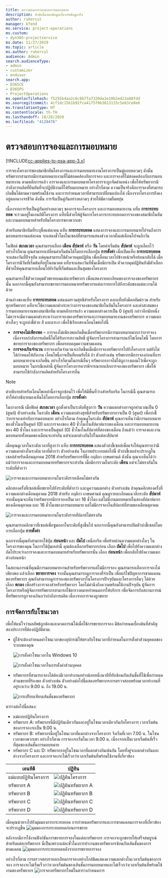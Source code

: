 ```yaml
---
title: ตรวจสอบการจองและการมอบหมาย
description: หัวข้อนี้แสดงข้อมูลเกี่ยวกับข้อมูลจริง
author: ruhercul
manager: kfend
ms.service: project-operations
ms.custom:
- dyn365-projectservice
ms.date: 11/27/2019
ms.topic: article
ms.author: ruhercul
audience: Admin
search.audienceType:
- admin
- customizer
- enduser
search.app:
- D365CE
- D365PS
- ProjectOperations
ms.openlocfilehash: f5255b4aa2c6c8b7fa7320da2e10b2ed23a88fdd
ms.sourcegitcommit: 4cf1dc1561b92fca4175f0b3813133c5e63ce8e6
ms.translationtype: HT
ms.contentlocale: th-TH
ms.lasthandoff: 10/28/2020
ms.locfileid: "4120476"
---
```

# <a name="reconcile-bookings-and-assignments"></a>ตรวจสอบการจองและการมอบหมาย

[!INCLUDE[cc-applies-to-psa-app-3.x](../includes/cc-applies-to-psa-app-3x.md)]

การจองโครงการของสมาชิกทีมโครงการและการมอบหมายงานโครงการเป็นคู่แบบหลวมๆ ดังนั้น ทรัพยากรสามารถมีการมอบหมายงานที่ไม่สอดคล้องกับการจอง และการจองที่ไม่สอดคล้องกับการมอบหมายงาน ตามหลักการแล้ว การจองและการมอบหมายโครงการจะถูกจัดตำแหน่ง เพื่อให้ทรัพยากรมีกำลังการผลิตที่ยืนยันที่จะปฏิบัติงานที่ได้รับมอบหมาย อย่างไรก็ตาม ความเป็นจริงคือการจองที่สามารถเกิดขึ้นได้ตามความพร้อมใช้งาน และการกำหนดเวลาที่สามารถเปลี่ยนแปลงได้ เนื่องจากโครงการยังคงอยู่ตลอดวงจรชีวิต ดังนั้น การจับเป็นคู่กันอย่างหลวมๆ ช่วยให้มีความยืดหยุ่น

เนื่องจากการจับเป็นคู่กันอย่างหลวมๆ ของการจองโครงการ และการมอบหมายงาน แท็บ **การกระทบยอด** จะรวมอยู่ในเอนทิตีโครงการ แท็บนี้ช่วยให้ผู้จัดการโครงการกระทบยอดการจองของสมาชิกในทีมและงานมอบหมายสำหรับทีมโครงการของพวกเขา

สำหรับสมาชิกทีมที่ระบุชื่อแต่ละคน แท็บ **การกระทบยอด** แสดงการจองและการมอบหมายไปจนถึงการมอบหมายงานแต่ละคน จะแสดงชั่วโมงในเซลล์ที่สามารถแสดงช่วงเวลาตั้งแต่เดือนไปจนถึงวัน

ในฟิลด์ **สเกลเวลา** คุณสามารถเลือก **เดือน** **สัปดาห์** หรือ **วัน** โดยค่าเริ่มต้น **สัปดาห์** จะถูกเลือกไว้ อย่างไรก็ตาม คุณสามารถเปลี่ยนค่าเริ่มต้นได้โดยการเลือกปุ่ม **การตั้งค่า** เมื่อเปิดแท็บ **การกระทบยอด** จะแสดงวันที่ปัจจุบัน แต่คุณสามารถใช้ตัวควบคุมปฏิทิน เพื่อเลื่อนเวลาไปข้างหน้าหรือย้อนกลับได้ เมื่อโครงการมีวันที่เริ่มต้นที่อยู่ในอนาคต แท็บจะแสดงวันที่นั้นเมื่อมีการเปิด ตัวควบคุมปฏิทินยังมีตัวเลือกที่ช่วยให้คุณสามารถเลื่อนไปยังวันที่เริ่มต้นและสิ้นสุดของโครงการ

คุณสามารถใช้ตัวควบคุมตัวขยายบนแต่ละทรัพยากร เพื่อแสดงรายละเอียดของการจองของทรัพยากรนั้น นอกจากนี้คุณยังสามารถขยายการมอบหมายทรัพยากรแต่ละรายการไปยังระดับของแต่ละงานได้ด้วย

ด้านล่างของแท็บ **การกระทบยอด** แสดงผลรวมสุทธิสำหรับโครงการ และแท็บยังมีคอลัมน์รวม สำหรับทุกทรัพยากร แท็บจะใช้ความแตกต่างระหว่างการจองของสมาชิกในทีมในโครงการ และค่าสะสมของการมอบหมายงานของสมาชิกทีม ตามหลักการแล้ว ความแตกต่างควรเป็น 0 (ศูนย์) กล่าวอีกนัยหนึ่ง ไม่ควรจะมีความแตกต่างระหว่างการจองของทรัพยากรและการมอบหมายงานของทรัพยากร ความแตกต่างใดๆ จะถูกบ่งชี้ด้วย สี และแรเงา เพื่อใช้เรียกสองเงื่อนไขต่อไปนี้

- **การจองไม่เพียงพอ** – การจองไม่เพียงพอเกิดขึ้นเมื่อทรัพยากรมีการมอบหมายมากกว่าการจอง เนื่องจากกำลังการผลิตนี้ไม่ได้รับการสงวนสิทธิ์ ผู้จัดการโครงการสามารถแก้ไขเงื่อนไขนี้ โดยการขยายการจองของทรัพยากร เพื่อครอบคลุมความขาดแคลน
- **การจองเกินจำนวน** การจองเกินจำนวนจะเกิดขึ้นเมื่อมีการจองทรัพยากรไปยังโครงการ แต่ยังไม่ได้กำหนดให้กับงาน เงื่อนไขนี้อาจเป็นที่ยอมรับได้ ถ้า ตัวอย่างเช่น ทรัพยากรมีการจองก่อนที่การมอบหมายงานจะเกิดขึ้น อย่างไรก็ตามในกรณีอื่นๆ ทรัพยากรอาจไม่ได้ถูกวางแผนไว้เพื่อจะถูกมอบหมาย ในกรณีเหล่านี้ ผู้จัดการโครงการควรพิจารณายกเลิกการจองของทรัพยากร เพื่อให้สามารถใช้กำลังการผลิตสำหรับโครงการอื่น

> [!NOTE]
> คำอธิบายสำหรับเงื่อนไขเหล่านี้อาจถูกซ่อนไว้ เพื่อให้มีพื้นที่ว่างสำหรับกริด ในกรณีนี้ คุณสามารถทำให้คำอธิบายมองเห็นได้โดยการเลือกปุ่ม **การตั้งค่า**

ในบางกรณี เมื่อฟิลด์ **สเกลเวลา** ถูกตั้งค่าเป็นระดับที่สูงกว่า **วัน** ความแตกต่างอาจถูกคำนวณเป็น 0 (ศูนย์) ตัวอย่างเช่น ในระดับ **เดือน** ความแตกต่างสุทธิสำหรับทรัพยากรอาจเป็น 0 (ศูนย์) เพื่อบ่งชี้ว่าการจองเท่ากับการมอบหมาย อย่างไรก็ตาม ถ้าคุณดูในระดับ **สัปดาห์** คุณอาจเห็นว่ามีการมอบหมายของชั่วโมงเป็นศูนย์ (0) และการจองของ 40 ชั่วโมงในสัปดาห์แรกของเดือน และการมอบหมายงานของ 40 ชั่วโมง และการจองเป็นศูนย์ (0) ชั่วโมงในสัปดาห์ที่สองของเดือน ถึงแม้ว่า การจองและงานมอบหมายทั้งหมดของเดือนจะเท่ากัน แต่จะแตกต่างกันไปในแต่ละสัปดาห์

เมื่อคุณดูเวลาในระดับเวลาที่สูงกว่า แท็บ **การกระทบยอด** แสดงตัวบ่งชี้เซลล์เพื่อแจ้งให้คุณทราบว่ามีความแตกต่างในระดับเวลาที่ต่ำกว่า ตัวอย่างเช่น ในภาพประกอบต่อไปนี้ ตัวบ่งชี้เซลล์จะปรากฏในเซลล์สำหรับเดือนตุลาคม 2018 สำหรับทรัพยากรที่ชื่อ กฤติกา เกษมศานต์ ดังนั้น คุณจะเห็นได้ว่า แม้ว่าการจองและการมอบหมายทรัพยากรจะเท่ากัน เมื่อมีการรวมในระดับ **เดือน** แต่จะไม่ตรงกันในระดับที่ต่ำกว่า

![การจองและการมอบหมายงานในระดับรายเดือนไม่ตรงกัน](media/reconcile-assignments-01.JPG)

คลิกสองครั้งที่เซลล์เพื่อขยายไปยังระดับที่ต่ำกว่า และดูความแตกต่าง ตัวอย่างเช่น ถ้าคุณคลิกสองครั้งที่ความแตกต่างเดือนตุลาคม 2018 สำหรับ กฤติกา เกษมศานต์ คุณดูรายละเอียดแนวลึกระดับ **สัปดาห์** จากนั้นคุณจะเห็นว่าทรัพยากรมีการจองเป็นเวลา 16 ชั่วโมง แต่ไม่มีงานมอบหมายในสองสัปดาห์แรกของเดือนตุลาคม และ 16 ชั่วโมงของการมอบหมาย แต่ไม่มีการจองในสัปดาห์ที่สามของเดือนตุลาคม

![การจองและการมอบหมายงานในระดับรายสัปดาห์ไม่ตรงกัน](media/reconcile-assignments-02.JPG)

คุณสามารถคลิกขวาที่เซลล์เพื่อซูมออกในระดับที่สูงขึ้นไป นอกจากนี้คุณยังสามารถปิดตัวบ่งชี้เซลล์โดยการเลือกปุ่ม **การตั้งค่า** 

นอกจากนี้คุณยังสามารถใช้ปุ่ม **ก่อนหน้า** และ **ถัดไป** เหนือกริด เพื่อย้ายผ่านความแตกต่างใดๆ ในโครงการของคุณ ในการใช้ปุ่มเหล่านี้ คุณต้องเลือกทรัพยากรก่อน เลือก **ถัดไป** เพื่อไปยังความแตกต่างถัดไประหว่างการจองและการมอบหมายสำหรับทรัพยากรนั้น เลือก **ก่อนหน้า** เพื่อกลับไปยังความแตกต่างก่อนหน้า

ในสถานการณ์ที่คุณมีการมอบหมายงานสำหรับทรัพยากรแต่ไม่มีการจอง คุณสามารถเลือกการจองไม่เพียงพอ แล้วเลือก **ขยายการจอง** จากนั้นคุณสามารถดูการจองที่จำเป็น เพื่อแก้ไขปัญหาการขาดแคลนของทรัพยากร คุณยังสามารถดูการจองของทรัพยากรในโครงการปัจจุบันและโครงการอื่นๆ ได้ด้วย เลือก **ตกลง** เพื่อสร้างการจองสำหรับทรัพยากร โดยไม่คำนึงถึงความพร้อมใช้งานปัจจุบัน ผู้จัดการโครงการหรือผู้จัดการทรัพยากรสามารถใช้ตารางหมายกำหนดการให้บริการ เพื่อจัดการกับสถานการณ์ที่ทรัพยากรถูกจองเกินกว่ากำลังการผลิต เนื่องจากการจองถูกขยาย

## <a name="managing-with-time-zones"></a>การจัดการกับโซนเวลา
เพื่อให้แน่ใจว่าผลลัพธ์ถูกต้องและคาดการณ์ได้เมื่อใช้การขยายการจอง มีข้อกำหนดเบื้องต้นที่สำคัญสองประการที่ต้องปฏิบัติตาม:  

- ผู้ใช้จะต้องกำหนดค่าโซนเวลาของอุปกรณ์ให้ตรงกับโซนเวลาที่กำหนดในการตั้งค่าส่วนบุคคลของระบบของคุณ
 
  ![การตั้งค่าโซนเวลาใน Windows 10](media/reconcile-assignments-03.png)

  ![การตั้งค่าโซนเวลาในการตั้งค่าส่วนบุคคล](media/reconcile-assignments-04.png)
 
- ทรัพยากรที่สามารถจองได้ต้องมีเวลาทำงานอย่างน้อยหนึ่งนาทีที่ทับซ้อนกับเส้นชั้นที่ใช้เพื่อกำหนดส่วนขยายที่ร้องขอ ตัวอย่างเช่น ตัวอย่างต่อไปนี้แสดงทรัพยากรการตรวจสอบพร้อมเวลาทำงานที่อยู่ระหว่าง 9.00 น. ถึง 19.00 น. 

  ![การเปรียบเทียบเส้นชั้นของทรัพยากร](media/reconcile-assignments-05.png)

ตารางต่อไปนี้แสดง:

- แม่แบบปฏิทินโครงการ
- ทรัพยากร A: ทรัพยากรนี้มีปฏิทินเดียวกันและอยู่ในโซนเวลาเดียวกันกับโครงการ เวลาเริ่มต้นของการจองจะเป็น 9.00 น.
- ทรัพยากร B: ทรัพยากรนี้อยู่ในโซนเวลาที่แตกต่างจากโครงการ จึงเริ่มที่เวลา 7.00 น. ในโซนเวลาของพวกเขา อย่างไรก็ตาม การจองจะเริ่มในเวลา 9.00 น. เนื่องจากเป็นเวลาเริ่มต้นที่เร็วที่สุดของเส้นชั้นการมอบหมาย
- ทรัพยากร C และ D: ทรัพยากรอยู่ในโซนเวลาที่แตกต่างกันเช่นกัน โดยทั้งคู่จะแตกต่างกันและต่างจากโครงการ และการจองจะไม่เร็วกว่าเวลาเริ่มต้นที่พร้อมใช้งานที่เกี่ยวข้อง

|เอนทิตี  |ปฏิทิน  |
|-|-|
|แม่แบบปฏิทินโครงการ   | ![ปฏิทินโครงการ](media/reconcile-assignments-06.png) |
|ทรัพยากร A  | ![ปฏิทินทรัพยากร A](media/reconcile-assignments-06.png) |
|ทรัพยากร B  |  ![ปฏิทินทรัพยากร B](media/reconcile-assignments-07.png) |
|ทรัพยากร C  |  ![ปฏิทินทรัพยากร C](media/reconcile-assignments-08.png) |
|ทรัพยากร D  | ![ปฏิทินทรัพยากร D](media/reconcile-assignments-09.png)  |
 
เมื่อคุณนำทางไปยังมุมมองการกระทบยอด การกำหนดทรัพยากรและการขาดแคลนการจองที่เกี่ยวข้องจะปรากฏขึ้น
 ![มุมมองการกระทบยอดก่อนการขยาย](media/reconcile-assignments-10.png)

หลังจากมีการใช้งานฟังก์ชันการขยายการจองในแต่ละทรัพยากร การจองจะถูกขยายให้เสร็จสมบูรณ์สำหรับแต่ละทรัพยากร นี่เป็นเพราะแต่ละชั่วโมงการทำงานของทรัพยากรซ้อนกับเส้นชั้นของการขาดแคลน
 ![มุมมองการกระทบยอดหลังจากการขยายการจอง](media/reconcile-assignments-11.png) 

อย่างไรก็ตาม การตรวจสอบรายละเอียดการจองอย่างใกล้ชิดแสดงความแตกต่างในเวลาเริ่มต้นของการจอง การจองจะไม่เริ่มเร็วกว่าเวลาเริ่มต้นของเส้นชั้นการมอบหมายและไม่เร็วกว่าเวลาเริ่มต้นที่พร้อมใช้งานของทรัพยากร
 ![การจองทรัพยากรใหม่ในตารางกำหนดการ](media/reconcile-assignments-12.png)
